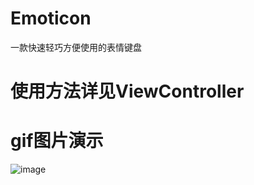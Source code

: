 # Emoticon
一款快速轻巧方便使用的表情键盘

# 使用方法详见ViewController

# gif图片演示
![image](/Users/apple/Desktop/emotion.gif)
